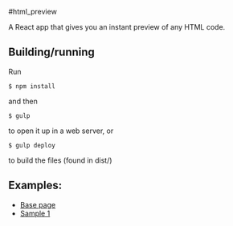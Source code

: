 #html_preview

A React app that gives you an instant preview of any HTML code.

## Building/running
Run
```shell
$ npm install
```
and then
```shell
$ gulp
```
to open it up in a web server, or
```shell
$ gulp deploy
```
to build the files (found in dist/)

## Examples:

* [Base page](https://static.droplet.henderea.com/html_preview/)
* [Sample 1](https://static.droplet.henderea.com/html_preview/?content=%3Cdiv%20style%3D%22text-align%3A%20center%3B%22%3E%0A%3Cdiv%20style%3D%22padding%3A20px%3Bmargin%3A0px%3Bborder%3A%2010px%20outset%3Bdisplay%3Ainline-block%3Boverflow%3Ahidden%3B%22%3E%0A%3Cdiv%20style%3D%22padding%3A0px%3Bmargin%3A0px%3Bmargin-bottom%3A%20100px%3Bborder%3A%2010px%20inset%3Bdisplay%3Ainline-block%3Bwidth%3A512px%3Bheight%3A512px%3Boverflow%3Ahidden%3B%22%3E%0A%3Cdiv%20style%3D%22margin%3A0px%3Bpadding%3A0px%3Bdisplay%3Ainline-block%3Bwidth%3A512px%3Bheight%3A512px%3Boverflow%3Ahidden%3B%22%3E%3Cimg%20src%3D%22%2Fimages%2FiconAffinity.png%22%20width%3D%22512%22%20height%3D%22512%22%20style%3D%22padding%3A0px%3Bmargin%3A0%3B%22%20%2F%3E%3C%2Fdiv%3E%0A%3C%2Fdiv%3E%0A%3C%2Fdiv%3E%0A%3C%2Fdiv%3E)